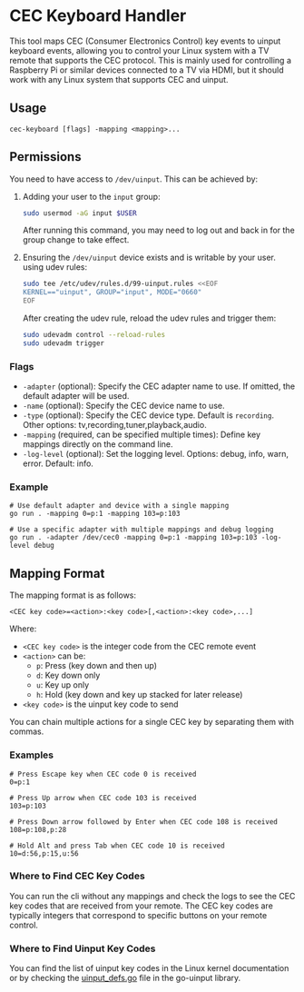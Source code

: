 # CEC Keyboard Handler

This tool maps CEC (Consumer Electronics Control) key events to uinput keyboard events, allowing you to control your Linux system with a TV remote that supports the CEC protocol. This is mainly used for controlling a Raspberry Pi or similar devices connected to a TV via HDMI, but it should work with any Linux system that supports CEC and uinput.

## Usage

```
cec-keyboard [flags] -mapping <mapping>...
```

## Permissions

You need to have access to `/dev/uinput`. This can be achieved by:
1. Adding your user to the `input` group:
   ```bash
   sudo usermod -aG input $USER
   ```
   After running this command, you may need to log out and back in for the group change to take effect.

2. Ensuring the `/dev/uinput` device exists and is writable by your user. using udev rules:
   ```bash
   sudo tee /etc/udev/rules.d/99-uinput.rules <<EOF
   KERNEL=="uinput", GROUP="input", MODE="0660"
   EOF
   ```
   After creating the udev rule, reload the udev rules and trigger them:
   ```bash
   sudo udevadm control --reload-rules
   sudo udevadm trigger
   ```

### Flags

- `-adapter` (optional): Specify the CEC adapter name to use. If omitted, the default adapter will be used.
- `-name` (optional): Specify the CEC device name to use.
- `-type` (optional): Specify the CEC device type. Default is `recording`. Other options: tv,recording,tuner,playback,audio.
- `-mapping` (required, can be specified multiple times): Define key mappings directly on the command line.
- `-log-level` (optional): Set the logging level. Options: debug, info, warn, error. Default: info.

### Example

```
# Use default adapter and device with a single mapping
go run . -mapping 0=p:1 -mapping 103=p:103

# Use a specific adapter with multiple mappings and debug logging
go run . -adapter /dev/cec0 -mapping 0=p:1 -mapping 103=p:103 -log-level debug
```

## Mapping Format

The mapping format is as follows:
```
<CEC key code>=<action>:<key code>[,<action>:<key code>,...]
```

Where:
- `<CEC key code>` is the integer code from the CEC remote event
- `<action>` can be:
  - `p`: Press (key down and then up)
  - `d`: Key down only
  - `u`: Key up only
  - `h`: Hold (key down and key up stacked for later release)
- `<key code>` is the uinput key code to send

You can chain multiple actions for a single CEC key by separating them with commas.

### Examples

```
# Press Escape key when CEC code 0 is received
0=p:1

# Press Up arrow when CEC code 103 is received
103=p:103

# Press Down arrow followed by Enter when CEC code 108 is received
108=p:108,p:28

# Hold Alt and press Tab when CEC code 10 is received
10=d:56,p:15,u:56
```

### Where to Find CEC Key Codes
You can run the cli without any mappings and check the logs to see the CEC key codes that are received from your remote. The CEC key codes are typically integers that correspond to specific buttons on your remote control.

### Where to Find Uinput Key Codes
You can find the list of uinput key codes in the Linux kernel documentation or by checking the [uinput_defs.go](https://github.com/sashko/go-uinput/blob/c753d6644126b88b83f62844f29ee998e2bd3139/uinput_defs.go#L72) file in the go-uinput library.


